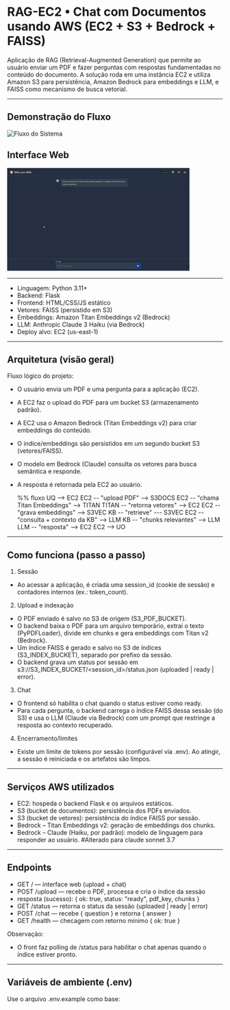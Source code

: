 
# RAG-EC2 • Chat com Documentos usando AWS (EC2 + S3 + Bedrock + FAISS)

Aplicação de RAG (Retrieval-Augmented Generation) que permite ao usuário enviar um PDF e fazer perguntas com respostas fundamentadas no conteúdo do documento. A solução roda em uma instância EC2 e utiliza Amazon S3 para persistência, Amazon Bedrock para embeddings e LLM, e FAISS como mecanismo de busca vetorial.

---

## Demonstração do Fluxo
![Fluxo do Sistema](exemplo_funcional/video_diagram.gif)

## Interface Web
![Interface Web](exemplo_funcional/gif_funcional.gif)

---

- Linguagem: Python 3.11+
- Backend: Flask
- Frontend: HTML/CSS/JS estático
- Vetores: FAISS (persistido em S3)
- Embeddings: Amazon Titan Embeddings v2 (Bedrock)
- LLM: Anthropic Claude 3 Haiku (via Bedrock)
- Deploy alvo: EC2 (us-east-1)

---

## Arquitetura (visão geral)

Fluxo lógico do projeto:
- O usuário envia um PDF e uma pergunta para a aplicação (EC2).
- A EC2 faz o upload do PDF para um bucket S3 (armazenamento padrão).
- A EC2 usa o Amazon Bedrock (Titan Embeddings v2) para criar embeddings do conteúdo.
- O índice/embeddings são persistidos em um segundo bucket S3 (vetores/FAISS).
- O modelo em Bedrock (Claude) consulta os vetores para busca semântica e responde.
- A resposta é retornada pela EC2 ao usuário.


  %% fluxo
  UQ --> EC2
  EC2 -- "upload PDF" --> S3DOCS
  EC2 -- "chama Titan Embeddings" --> TITAN
  TITAN -- "retorna vetores" --> EC2
  EC2 -- "grava embeddings" --> S3VEC
  KB -- "retrieve" --- S3VEC
  EC2 -- "consulta + contexto da KB" --> LLM
  KB -- "chunks relevantes" --> LLM
  LLM -- "resposta" --> EC2
  EC2 --> UO

---

## Como funciona (passo a passo)

1) Sessão
- Ao acessar a aplicação, é criada uma session_id (cookie de sessão) e contadores internos (ex.: token_count).

2) Upload e indexação
- O PDF enviado é salvo no S3 de origem (S3_PDF_BUCKET).
- O backend baixa o PDF para um arquivo temporário, extrai o texto (PyPDFLoader), divide em chunks e gera embeddings com Titan v2 (Bedrock).
- Um índice FAISS é gerado e salvo no S3 de índices (S3_INDEX_BUCKET), separado por prefixo da sessão.
- O backend grava um status por sessão em s3://S3_INDEX_BUCKET/<session_id>/status.json (uploaded | ready | error).

3) Chat
- O frontend só habilita o chat quando o status estiver como ready.
- Para cada pergunta, o backend carrega o índice FAISS dessa sessão (do S3) e usa o LLM (Claude via Bedrock) com um prompt que restringe a resposta ao contexto recuperado.

4) Encerramento/limites
- Existe um limite de tokens por sessão (configurável via .env). Ao atingir, a sessão é reiniciada e os artefatos são limpos.

---

## Serviços AWS utilizados

- EC2: hospeda o backend Flask e os arquivos estáticos.
- S3 (bucket de documentos): persistência dos PDFs enviados.
- S3 (bucket de vetores): persistência do índice FAISS por sessão.
- Bedrock – Titan Embeddings v2: geração de embeddings dos chunks.
- Bedrock – Claude (Haiku, por padrão): modelo de linguagem para responder ao usuário. #Alterado para claude sonnet 3.7

---

## Endpoints

- GET / — interface web (upload + chat)
- POST /upload — recebe o PDF, processa e cria o índice da sessão
- resposta (sucesso): { ok: true, status: "ready", pdf_key, chunks }
- GET /status — retorna o status da sessão (uploaded | ready | error)
- POST /chat — recebe { question } e retorna { answer }
- GET /health — checagem com retorno mínimo { ok: true }

Observação:
- O front faz polling de /status para habilitar o chat apenas quando o índice estiver pronto.

---

## Variáveis de ambiente (.env)

Use o arquivo .env.example como base:
